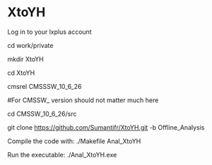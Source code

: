 # XtoYH

Log in to your lxplus account

cd work/private

mkdir XtoYH

cd XtoYH

cmsrel CMSSSW_10_6_26  

#For CMSSW_ version should not matter much here

cd CMSSW_10_6_26/src

git clone https://github.com/Sumantifr/XtoYH.git -b Offline_Analysis

Compile the code with:
./Makefile Anal_XtoYH

Run the executable:
./Anal_XtoYH.exe
